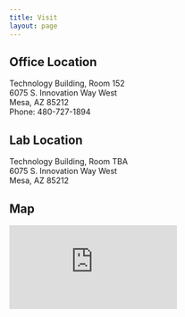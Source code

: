 ```yaml
---
title: Visit
layout: page
---
```


<div class="row">
  <div class="col-md-4">
    <h2>Office Location</h2>
    <p>
      Technology Building, Room 152<br>
      6075 S. Innovation Way West<br>
      Mesa, AZ 85212<br>
      Phone: 480-727-1894
    </p>
    <h2>Lab Location</h2>
    <p>
      Technology Building, Room TBA<br>
      6075 S. Innovation Way West<br>
      Mesa, AZ 85212
    </p>
  </div>
  <div class="col-md-8">
    <h2>Map</h2>
    <div class="embed-responsive embed-responsive-16by9">
      <iframe class="embed-responsive-item" src="https://www.google.com/maps/embed?pb=!1m18!1m12!1m3!1d1667.2600324370776!2d-111.68016165000002!3d33.30521674999999!2m3!1f0!2f0!3f0!3m2!1i1024!2i768!4f13.1!3m3!1m2!1s0x872bad9d1b447433%3A0x88bf5cceffea96fb!2sTechnology+Center%2C+6075%2C+Mesa%2C+AZ+85212!5e0!3m2!1sen!2sus!4v1442946306091" frameborder="0" style="border:0" allowfullscreen></iframe>
    </div>
  </div>
</div>
